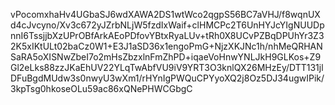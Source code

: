 vPocomxhaHv4UGbaSJ6wdXAWA2DS1wtWco2qgpS56BC7aVHJ/f8wqnUXd4cJvcyno/Xv3c672yJZrbNLjW5fzdIxWaif+clHMCPc2T6UnHYJcYIgNUUDpnnI6TssjjbXzUPrOBfArkAEoPDfovYBtxRyaLUv+tRh0X8UCvPZBqDPUhYr3Z32K5xIKtULt02baCz0W1+E3J1aSD36x1engoPmG+NjzXKJNc1h/nhMeQRHANSaRA5oXISNwZbeI7o2mHsZbzxlnFmZhPD+iqaeVoHnwYNLJkH9GLKos+Z9Gl2eLks88zzJKaEhUV22YLqTwAbfVU9iV9YRT3O3knlQX26MHzEy/DTT131jlDFuBgdMUdw3s0nwyU3wXm1/rHYnIgPWQuCPYyoXQ2j8Oz5DJ34ugwIPik/3kpTsg0hkoseOLu59ac86xQNePHWCGbgC
